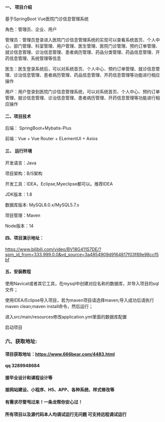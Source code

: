 

#### 一、 项目介绍
基于SpringBoot Vue医院门诊信息管理系统

角色：管理员、企业、用户

管理员：管理员登录进入医院门诊信息管理系统的实现可以查看系统首页、个人中心、部门管理、科室管理、用户管理、医生管理、医院门诊管理、预约订单管理、就诊信息管理、诊治信息管理、患者病历管理、药品分类管理、药品信息管理、开药信息管理、系统管理等信息

医生：医生登录系统后，可以对系统首页、个人中心、预约订单管理、就诊信息管理、诊治信息管理、患者病历管理、药品信息管理、开药信息管理等功能进行相应操作

用户：用户登录到医院门诊信息管理系统，可以对系统首页、个人中心、预约订单管理、就诊信息管理、诊治信息管理、患者病历管理、开药信息管理等功能进行相应操作
#### 二、项目技术
后端： SpringBoot+Mybatis-Plus

前端：Vue + Vue Router + ELementUI + Axios

#### 三、 运行环境
开发语言：Java

项目架构：B/S架构

开发工具：IDEA，Eclipse,Myeclipse都可以。推荐IDEA

JDK版本：1.8

数据库版本: MySQL8.0.x/MySQL5.7.x

项目管理：Maven

Node版本：14

#### 四、项目演示地址：

https://www.bilibili.com/video/BV18G411S7DE/?spm_id_from=333.999.0.0&vd_source=3a4854909d9164817f03f89e98ccf5bf


#### 五、安装教程
使用Navicat或者其它工具，在mysql中创建对应名称的数据库，并导入项目的sql文件；

使用IDEA/Eclipse导入项目，若为maven项目请选择maven;导入成功后请执行maven clean;maven install命令，然后运行；

进入src/main/resources修改application.yml里面的数据库配置

启动项目


### 六、获取地址:
#### 项目获取地址：https://www.666bear.com/4483.html
#### qq 3289948684
#### 接毕业设计和课程设计等
#### 接网站建设、小程序、H5、APP、各种系统、样式修改等
#### 有需求尽管甩过来！一条龙帮你安心过！
#### 所有项目以及源代码本人均调试运行无问题 可支持远程调试运行




